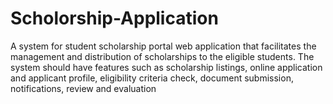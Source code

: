 # Scholorship-Application
 A system for student scholarship portal web application that facilitates the management and distribution of scholarships to the eligible students. The system should have features such as scholarship listings, online application and applicant profile, eligibility criteria check, document submission, notifications, review and evaluation
